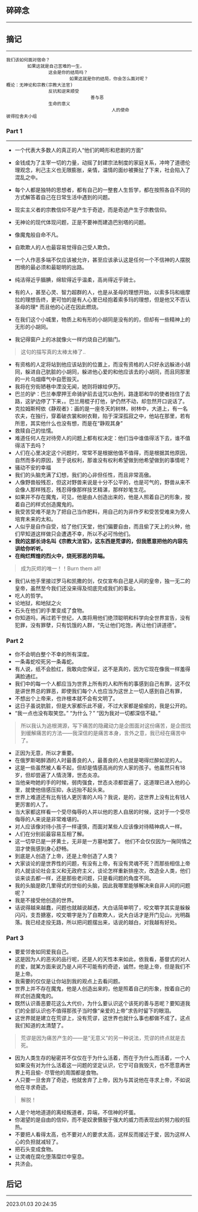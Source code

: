 ## 碎碎念
-----


## 摘记
----

```
我们该如何面对宿命？
        如果这就是自己苦难的一生，
                这会是你的结局吗？
                        如果这就是你的结局，你会怎么面对呢？
概论：无神论和宗教(宗教大法官)
                反抗和逆来顺受
                                善与恶
                生命的意义
                                        人的使命
彼得拉舍夫小组

```

### Part 1
----

* 一个代表大多数人的真正的人“他们的畸形和悲剧的方面”
* 金钱成为了主宰一切的力量，动摇了封建宗法制度的家庭关系，冲垮了道德伦理观念，利己主义也无限膨胀，亲情，温情的面纱被撕扯了下来，社会陷入了混乱之中。


* 每个人都是独特的思想者，都有自己的一整套人生哲学，都在按照各自不同的方式解答着自己在日常生活中遇到的问题。

* 现实主义者的宗教信仰不是产生于奇迹，而是奇迹产生于宗教信仰。
* 无神论的现代体现问题，正是不要神而建造巴别塔的问题。
* 像魔鬼般自命不凡。
* 自欺欺人的人也最容易觉得自己受人欺负。
* 一个人作恶多端不仅应该被允许，甚至应该承认这是任何一个不信神的人摆脱困境的最必须和最聪明的出路。
* 纯洁得近乎腼腆，绵软得近乎温柔，高尚得近乎骑士。
* 有的人，甚至心灵、智力超群的人，也是从圣母的理想开始，以索多玛和蛾摩拉的理想告终，更可怕的是有人心里已经抱着索多玛的理想，但是他又不否认圣母的理* 而且他的心还在因此燃烧。
* 在我们这个小城里，物质上和有形的小胡同是没有的的，但却有一些精神上的无形的小胡同。
* 我记得窗户上的冰就像火一样灼烧自己的脑门。
> 这句的描写真的太棒太棒了..
* 有资格的人定将站到他应该站到的位置上，而没有资格的人只好永远躲进小胡同，躲进自己肮脏的小胡同，躲进他心爱的和他应该去的小胡同，而且同那里的一片乌烟瘴气中自愿毁灭。
* 我将在穷街陋巷中湮没无闻，她则将嫁给伊万。
* 巴兰的驴：巴兰奉摩押王命骑驴前去诅咒以色列，路逢耶和华的使者挡住了去路，这驴边停了下来，。巴兰用棍子打他，驴仍然不动，却忽然开口说话了。
* 克拉姆斯柯依《静观者》：画的是一座冬天的树林，树林中，大道上，有一名农夫，在独行，穿着破衣裳和树衣鞋，陷于深深孤寂之中，他站在那里，若有所思，其实他什么也没有想，而是在“静观其身”
* 救赎自己的怯懦。
* 难道任何人在对待旁人的问题上都有权决定：他们当中谁值得活下去，谁不值得活下去吗？
* 人们在心里决定这个问题时，常常不是根据他值不值得，而是根据其他原因，自然而多的原因，至于说权利，那谁没有权利希望做到他希望做到的事情呢？
* 骚动不安的幸福
* 我们的头脑充满了幻想，我们的心非但任性，而且非常高傲。
* 人像野兽般残忍，但这对野兽来说是十分不公平的，也是可气的，野兽从来不会像人那样残忍，残忍得像那样技艺精湛，那样妙笔生花。
* 如果并不存在魔鬼，可见，他是由人创造出来的，他是人照着自己的形象，按着自己的样式创造魔鬼的。
* 我受苦受难不是为了把自己当作肥料，用自己的为非作歹和受苦受难来为旁人培育未来的太和。
* 人似乎是自作自受，给了他们天堂，他们偏要自由，而且偷了天上的火种，他们早知道这样做只会遭遇不幸，所以不必可怜他们。
* **我的这部长诗名叫《宗教大法官》，这东西是荒谬的，但我愿意把他的内容先讲给你听听。**
* **在绚烂辉煌的烈火中，烧死邪恶的异端。**
> 成为灰烬的唯一！！Burn them all!
* 我们从他手里接过罗马和凯撒的剑，仅仅宣布自己是人间的皇帝，独一无二的皇帝，虽然至今我们还没来得及彻底完成我们的事业。
* 吃人的哲学。
* 论地狱，和地狱之火
* 石头在他们的手里变成了食物。
* 你知道吗，再过若干世纪，人类将用他们绝顶聪明和科学向全世界宣告，没有犯罪，没有罪孽，只有饥饿的人群，“先让他们吃饱，再让他们讲道德”。


### Part 2

- 你不会明白整个不幸的所有深度。
- 一条毒蛇咬死另一条毒蛇。
- 有人说，纸不会脸红，我敢向您保证，这不是真的，因为它现在像我一样羞得满脸通红。
- 我们中的每一个人都应当为世界上所有的人和所有的事感到自己有罪，这不仅是讲世界总的罪恶，即使我们每个人也应当为这世上一切人感到自己有罪，
- 不想出个上帝来，也许根本就不会有文明了。
- 这日子虽说肮脏，但是大家都乐此不疲，不过大家都是偷偷的，我是公开的。
- “我一点也没有取笑您。” “为什么？” “因为我对一切都深信不疑。”
> 所以我认为追根溯源，写下痛苦的隐藏动力是企图面对这份痛苦，是企图找到缓解痛苦的方法——我深信的是痛苦本身，言外之意，我已经在痛苦中了。
- 正因为无意，所以才重要。
- 在俄罗斯喝醉酒的人时最善良的人，最善良的人也就是喝得烂醉如泥的人。
- 这是一些虽然被人看不起，但却是情感高尚的穷人家的孩子。他虽然只有18岁，但却尝遍了人情浇薄，世态炎凉。
- 当他亲吻她的手的时候，弱肉强食，世态炎凉都尝遍了，这道理已进入他的心里，就使他倍感压抑，永远抬不起头来。
- 世界上难道还有比有钱人更厉害的人吗？我说，是的，这世界上没有比有钱人更厉害的人了。
- 当大家都这样看一个受尽侮辱的人并以他的恩人自居的时候，这对于一个受尽侮辱的人来说是非常难堪的。
- 对人应该像对待小孩子一样谨慎，而面对某些人应该像对待精神病人一样。
- 人们在分别前最容易互相了解。
- 这一切早已是一抔黄土，无非是一方墓地罢了。
他们不会仅仅因为一掬同情之泪才使我感到身心舒畅。
- 到底是人创造了上帝，还是上帝创造了人类？
- 大家谈论的是世界性的问题，有没有上帝，有没有灵魂不死？而那些相信上帝的人就谈论社会主义和无政府主义，谈论怎样重新排座次，改造全人类，他们谈来谈去都一样，还是那些老问题，只是看问题的角度不同。
- 我的头脑是欧几里得式的世俗的头脑，因此我哪里能够解决来自非人间的问题呢？
- 我是不接受他创造的世界。
- 话说得越来越蠢，问题也就越说越透，大白话简单明了，咬文嚼字其实是躲躲闪闪，支吾搪塞，咬文嚼字是为了自欺欺人，说大白话才是开门见山，光明磊落。我已经走投无路，所以把问题摆出来，话说的越白，对我越有好处。

### Part 3

- 要爱邻舍如同爱我自己。
- 这是因为人的恶劣的品行呢，还是人的天性本来如此，依我看，基督式的对人的爱，就某方面来说乃是人间不可能有的奇迹，诚然，他是上帝，但是我们不是上帝。
- 我需要的仅仅是让你站到我的观点上去看问题。
- 世界上并不存在魔鬼，他是人创造出来的，他是照着自己的形象，按着自己的样式创造魔鬼的。
- 既然认识善恶要花这么大代价，为什么要认识这个该死的善与恶呢？要知道我们的全部认识也不值得那孩子当时像“亲爱的上帝”求告时留下的眼泪。
- 这世界就是建立在荒谬上，没有荒谬，这世界也就什么事也都做不成了。这点我们知道的太清楚了。
> 荒谬是因为痛苦产生的——是“无意义”的另一种说法，荒谬的终点就是去死。
- 因为人类生存的秘密并不仅仅在于为什么活着，而在于为什么而活着，一个人如果没有对为什么活着这一问题的坚定认识，它宁可自我毁灭，也不愿意再世界上苟且偷- 尽管他的周围都是食物。
- 人只要一旦舍弃了奇迹，他就舍弃了上帝，因为与其说他在寻求上帝，不如说他在寻求奇迹。
> 解脱！
- 人是个地地道道的离经叛道者，异端，不信神的坏蛋。
- 你渴望的是自由的信仰，而不是奴隶慑服于强大的威力而表现出的努力般的狂热。
- 不要把人看得太高，也不要对人的要求太高，这样反而接近于爱，因为这样人心的负担就减轻了。
- 把石头变成食物。
- 让灵魂在腐化堕落糜烂中窒息。
- 共济会。

## 后记
------

2023.01.03 20:24:35
